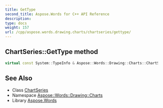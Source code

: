 ```yaml
---
title: GetType
second_title: Aspose.Words for C++ API Reference
description: 
type: docs
weight: 157
url: /cpp/aspose.words.drawing.charts/chartseries/gettype/
---
```

## ChartSeries::GetType method




```cpp
virtual const System::TypeInfo & Aspose::Words::Drawing::Charts::ChartSeries::GetType() const override
```

## See Also

* Class [ChartSeries](../)
* Namespace [Aspose::Words::Drawing::Charts](../../)
* Library [Aspose.Words](../../../)
